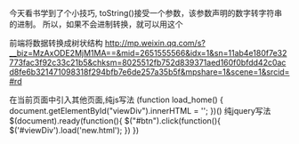 >>>
今天看书学到了个小技巧,
toString()接受一个参数，该参数声明的数字转字符串的进制。
所以，如果不会进制转换，就可以用这个

>>>
前端将数据转换成树状结构
http://mp.weixin.qq.com/s?__biz=MzAxODE2MjM1MA==&mid=2651555566&idx=1&sn=11ab4e180f7e32773fac3f92c33c21b5&chksm=8025512fb752d839371aed160f0bfdd42c0acd8fe6b321471098318f294bfb7e6de257a35b5f&mpshare=1&scene=1&srcid=#rd

>>>
在当前页面中引入其他页面,纯js写法
    (function load_home() {
      document.getElementById("viewDiv").innerHTML =
        '<object type="text/html" data="new.html" width="100%" height="100%"></object>';
    })()
  纯jquery写法
  $(document).ready(function(){
  $("#btn").click(function(){
    $('#viewDiv').load('new.html');
  })
})
>>>